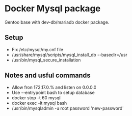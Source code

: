 # Docker Mysql package
Gentoo base with dev-db/mariadb docker package.

## Setup
- Fix /etc/mysql/my.cnf file
- /usr/share/mysql/scripts/mysql_install_db --basedir=/usr
- /usr/bin/mysql_secure_installation

## Notes and usful commands
- Allow fron 172.17.0.% and listen on 0.0.0.0
- Use --entrypoint bash to setup database
- docker stop -t 60 mysql
- docker exec -it mysql bash
- /usr/bin/mysqladmin -u root password 'new-password'
